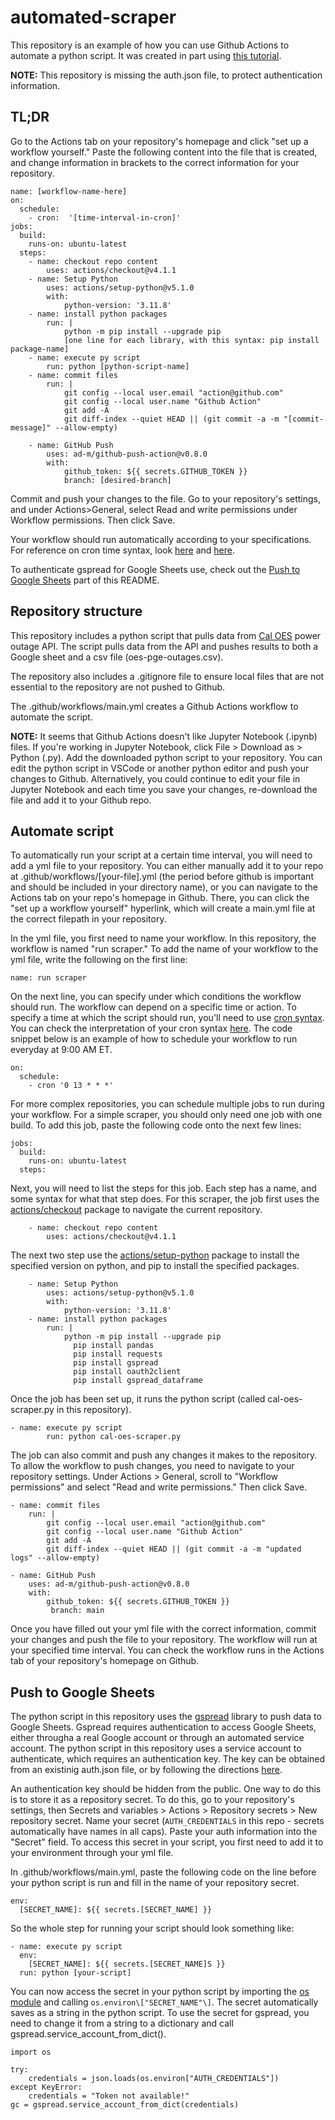 # automated-scraper
This repository is an example of how you can use Github Actions to automate a python script. It was created in part using [this tutorial](https://www.python-engineer.com/posts/run-python-github-actions/).

**NOTE:** This repository is missing the auth.json file, to protect authentication information.

## TL;DR
Go to the Actions tab on your repository's homepage and click "set up a workflow yourself." Paste the following content into the file that is created, and change information in brackets to the correct information for your repository. 

```
name: [workflow-name-here]
on:
  schedule:
    - cron:  '[time-interval-in-cron]'
jobs:
  build:
    runs-on: ubuntu-latest
  steps:
    - name: checkout repo content
        uses: actions/checkout@v4.1.1 
    - name: Setup Python
        uses: actions/setup-python@v5.1.0
        with:
            python-version: '3.11.8'
    - name: install python packages
        run: |
            python -m pip install --upgrade pip
            [one line for each library, with this syntax: pip install package-name]
    - name: execute py script 
        run: python [python-script-name]
    - name: commit files
        run: |
            git config --local user.email "action@github.com"
            git config --local user.name "Github Action"
            git add -A
            git diff-index --quiet HEAD || (git commit -a -m "[commit-message]" --allow-empty)

    - name: GitHub Push
        uses: ad-m/github-push-action@v0.8.0
        with:
            github_token: ${{ secrets.GITHUB_TOKEN }}
            branch: [desired-branch]
```

Commit and push your changes to the file. Go to your repository's settings, and under Actions>General, select Read and write permissions under Workflow permissions. Then click Save.

Your workflow should run automatically according to your specifications. For reference on cron time syntax, look [here](https://docs.gitlab.com/ee/topics/cron/) and [here](https://crontab.guru/).

To authenticate gspread for Google Sheets use, check out the [Push to Google Sheets](#push-to-google-sheets) part of this README.

## Repository structure
This repository includes a python script that pulls data from [Cal OES](https://gis.data.ca.gov/datasets/CalEMA::power-outage-incidents/explore) power outage API. The script pulls data from the API and pushes results to both a Google sheet and a csv file (oes-pge-outages.csv). 

The repository also includes a .gitignore file to ensure local files that are not essential to the repository are not pushed to Github. 

The .github/workflows/main.yml creates a Github Actions workflow to automate the script.

**NOTE:** It seems that Github Actions doesn't like Jupyter Notebook (.ipynb) files. If you're working in Jupyter Notebook, click File > Download as > Python (.py). Add the downloaded python script to your repository. You can edit the python script in VSCode or another python editor and push your changes to Github. Alternatively, you could continue to edit your file in Jupyter Notebook and each time you save your changes, re-download the file and add it to your Github repo.

## Automate script
To automatically run your script at a certain time interval, you will need to add a yml file to your repository. You can either manually add it to your repo at .github/workflows/\[your-file\].yml (the period before github is important and should be included in your directory name), or you can navigate to the Actions tab on your repo's homepage in Github. There, you can click the "set up a workflow yourself" hyperlink, which will create a main.yml file at the correct filepath in your repository. 

In the yml file, you first need to name your workflow. In this repository, the workflow is named "run scraper." To add the name of your workflow to the yml file, write the following on the first line:

```
name: run scraper
```

On the next line, you can specify under which conditions the workflow should run. The workflow can depend on a specific time or action. To specify a time at which the script should run, you'll need to use [cron syntax](https://docs.gitlab.com/ee/topics/cron/). You can check the interpretation of your cron syntax [here](https://crontab.guru/). The code snippet below is an example of how to schedule your workflow to run everyday at 9:00 AM ET.

```
on:
  schedule:
    - cron '0 13 * * *'
```

For more complex repositories, you can schedule multiple jobs to run during your workflow. For a simple scraper, you should only need one job with one build. To add this job, paste the following code onto the next few lines:

```
jobs:
  build:
    runs-on: ubuntu-latest
  steps:
```

Next, you will need to list the steps for this job. Each step has a name, and some syntax for what that step does. For this scraper, the job first uses the [actions/checkout](https://github.com/actions/checkout) package to navigate the current repository.

```
    - name: checkout repo content
        uses: actions/checkout@v4.1.1 
```

The next two step use the [actions/setup-python](https://github.com/actions/setup-python) package to install the specified version on python, and pip to install the specified packages. 

```
    - name: Setup Python
        uses: actions/setup-python@v5.1.0
        with:
            python-version: '3.11.8'
    - name: install python packages
        run: |
            python -m pip install --upgrade pip
              pip install pandas
              pip install requests
              pip install gspread
              pip install oauth2client
              pip install gspread_dataframe
```

Once the job has been set up, it runs the python script (called cal-oes-scraper.py in this repository).

```
- name: execute py script 
        run: python cal-oes-scraper.py
```

The job can also commit and push any changes it makes to the repository. To allow the workflow to push changes, you need to navigate to your repository settings. Under Actions > General, scroll to "Workflow permissions" and select "Read and write permissions." Then click Save.

```
- name: commit files
    run: |
        git config --local user.email "action@github.com"
        git config --local user.name "Github Action"
        git add -A
        git diff-index --quiet HEAD || (git commit -a -m "updated logs" --allow-empty)

- name: GitHub Push
    uses: ad-m/github-push-action@v0.8.0
    with:
        github_token: ${{ secrets.GITHUB_TOKEN }}
         branch: main
```

Once you have filled out your yml file with the correct information, commit your changes and push the file to your repository. The workflow will run at your specified time interval. You can check the workflow runs in the Actions tab of your repository's homepage on Github.

## Push to Google Sheets
The python script in this repository uses the [gspread](https://docs.gspread.org/en/v6.0.0/) library to push data to Google Sheets. Gspread requires authentication to access Google Sheets, either througha a real Google account or through an automated service account. The python script in this repository uses a service account to authenticate, which requires an authentication key. The key can be obtained from an existinig auth.json file, or by following the directions [here](https://docs.gspread.org/en/latest/oauth2.html). 

An authentication key should be hidden from the public.  One way to do this is to store it as a repository secret. To do this, go to your repository's settings, then Secrets and variables > Actions > Repository secrets > New repository secret. Name your secret (`AUTH_CREDENTIALS` in this repo - secrets automatically have names in all caps). Paste your auth information into the "Secret" field. To access this secret in your script, you first need to add it to your environment through your yml file.

In .github/workflows/main.yml, paste the following code on the line before your python script is run and fill in the name of your repository secret.

```
env:
  [SECRET_NAME]: ${{ secrets.[SECRET_NAME] }}
```

So the whole step for running your script should look something like:

```
- name: execute py script
  env:
    [SECRET_NAME]: ${{ secrets.[SECRET_NAME]S }}
  run: python [your-script]
```

You can now access the secret in your python script by importing the [os module](https://www.w3schools.com/python/module_os.asp) and calling `os.environ\["SECRET_NAME"\]`. The secret automatically saves as a string in the python script. To use the secret for gspread, you need to change it from a string to a dictionary and call gspread.service_account_from_dict(). 

```
import os 

try:
    credentials = json.loads(os.environ["AUTH_CREDENTIALS"])
except KeyError:
    credentials = "Token not available!"
gc = gspread.service_account_from_dict(credentials)
```

